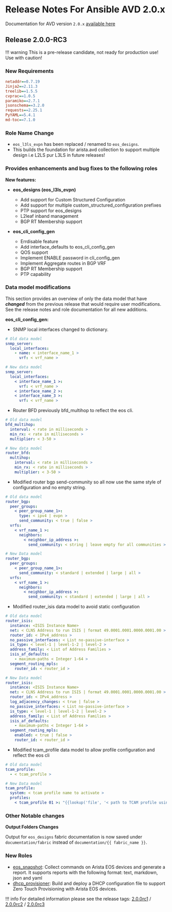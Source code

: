 # Release Notes For Ansible AVD 2.0.x

Documentation for AVD version `2.0.x` [available here](https://www.avd.sh/en/releases-v2.0.x/)

## Release 2.0.0-RC3

!!! warning
    This is a pre-release candidate, not ready for production use!
    Use with caution!

### New Requirements

```cfg
netaddr==0.7.19
Jinja2==2.11.3
treelib==1.5.5
cvprac==1.0.5
paramiko==2.7.1
jsonschema==3.2.0
requests==2.25.1
PyYAML==5.4.1
md-toc==7.1.0
```

### Role Name Change

- `eos_l3ls_evpn` has been replaced / renamed to `eos_designs`.
- This builds the foundation for arista.avd collection to support multiple design i.e L2LS pur L3LS in future releases!

### Provides enhancements and bug fixes to the following roles

**New features:**

- __eos_designs (eos_l3ls_evpn)__

  - Add support for Custom Structured Configuration
  - Add support for multiple custom_structured_configuration prefixes
  - PTP support for eos_designs
  - L2leaf inband management
  - BGP RT Membership support

- __eos_cli_config_gen__

  - Errdisable feature
  - Add interface_defaults to eos_cli_config_gen
  - QOS support
  - Implement ENABLE password in cli_config_gen
  - Implement Aggregate routes in BGP VRF
  - BGP RT Membership support
  - PTP capability

### Data model modifications

This section provides an overview of only the data model that have ***changed*** from the previous release that would require user modifications. See the release notes and role documentation for all new additions.

**eos_cli_config_gen:**

- SNMP local interfaces changed to dictionary.

```yaml
# Old data model
snmp_server:
  local_interfaces:
    - name: < interface_name_1 >
      vrf: < vrf_name >

# New data model
snmp_server:
  local_interfaces:
    < interface_name_1 >:
      vrf: < vrf_name >
    < interface_name_2 >:
    < interface_name_3 >:
      vrf: < vrf_name >
```

- Router BFD previously bfd_multihop to reflect the eos cli.

```yaml
# Old data model
bfd_multihop:
  interval: < rate in milliseconds >
  min_rx: < rate in milliseconds >
  multiplier: < 3-50 >

# New data model
router_bfd:
  multihop:
    interval: < rate in milliseconds >
    min_rx: < rate in milliseconds >
    multiplier: < 3-50 >
```

- Modified router bgp send-community so all now use the same style of configuration and no empty string.

```yaml
# Old data model
router_bgp:
  peer_groups:
    < peer_group_name_1>:
      type: < ipv4 | evpn >
      send_community: < true | false >
  vrfs:
    < vrf_name_1 >:
      neighbors:
        < neighbor_ip_address >:
          send_community: < string | leave empty for all communities >

# New Data model
router_bgp:
  peer_groups:
    < peer_group_name_1>:
      send_community: < standard | extended | large | all >
  vrfs:
    < vrf_name_1 >:
      neighbors:
        < neighbor_ip_address >:
          send_community: < standard | extended | large | all >
```

- Modified router_isis data model to avoid static configuration
```yaml
# Old data model
router_isis:
  instance: <ISIS Instance Name>
  net: < CLNS Address to run ISIS | format 49.0001.0001.0000.0001.00 >
  router_id: < IPv4_address >
  no_passive_interfaces: < List no-passive-interface >
  is_type: < level-1 | level-1-2 | level-2 >
  address_family: < List of Address Families >
  isis_af_defaults:
    - maximum-paths < Integer 1-64 >
  segment_routing_mpls:
    router_id: < router_id >

# New Data model
router_isis:
  instance: <ISIS Instance Name>
  net: < CLNS Address to run ISIS | format 49.0001.0001.0000.0001.00 >
  router_id: < IPv4_address >
  log_adjacency_changes: < true | false >
  no_passive_interfaces: < List no-passive-interface >
  is_type: < level-1 | level-1-2 | level-2 >
  address_family: < List of Address Families >
  isis_af_defaults:
    - maximum-paths < Integer 1-64 >
  segment_routing_mpls:
    enabled: < true | false >
    router_id: < router_id >
```

- Modified tcam_profile data model to allow profile configuration and reflect the eos cli
```yaml
# Old data model
tcam_profile:
  - < tcam_profile >

# New Data model
tcam_profile:
  system: < tcam profile name to activate >
  profiles:
    < tcam_profile 01 >: "{{lookup('file', '< path to TCAM profile using EOS syntax >')}}"
```

### Other Notable changes

**Output Folders Changes**

Output for `eos_designs` fabric documentation is now saved under `documentation/fabric` instead of `documentation/{{ fabric_name }}`.

### New Roles

- [eos_snapshot](https://www.avd.sh/en/latest/roles/eos_snapshot/): Collect commands on Arista EOS devices and generate a report. It supports reports with the following format: text, markdown, json and yaml
- [dhcp_provisioner](https://www.avd.sh/en/latest/roles/dhcp_provisioner/): Build and deploy a DHCP configuration file to support Zero Touch Provisioning with Arista EOS devices.

!!! info
    For detailed information please see the release tags: [2.0.0rc1](https://github.com/aristanetworks/ansible-avd/releases/tag/v2.0.0rc1)
     / [2.0.0rc2](https://github.com/aristanetworks/ansible-avd/releases/tag/v2.0.0rc2)
     / [2.0.0rc3](https://github.com/aristanetworks/ansible-avd/releases/tag/v2.0.0rc3)
